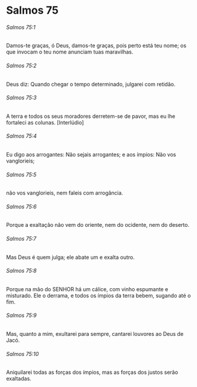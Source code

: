 # Salmos 75

###### Salmos 75:1

Damos-te graças, ó Deus, damos-te graças, pois perto está teu nome; os que invocam o teu nome anunciam tuas maravilhas.

###### Salmos 75:2

Deus diz: Quando chegar o tempo determinado, julgarei com retidão.

###### Salmos 75:3

A terra e todos os seus moradores derretem-se de pavor, mas eu lhe fortaleci as colunas. [Interlúdio]

###### Salmos 75:4

Eu digo aos arrogantes: Não sejais arrogantes; e aos ímpios: Não vos vanglorieis;

###### Salmos 75:5

não vos vanglorieis, nem faleis com arrogância.

###### Salmos 75:6

Porque a exaltação não vem do oriente, nem do ocidente, nem do deserto.

###### Salmos 75:7

Mas Deus é quem julga; ele abate um e exalta outro.

###### Salmos 75:8

Porque na mão do SENHOR há um cálice, com vinho espumante e misturado. Ele o derrama, e todos os ímpios da terra bebem, sugando até o fim.

###### Salmos 75:9

Mas, quanto a mim, exultarei para sempre, cantarei louvores ao Deus de Jacó.

###### Salmos 75:10

Aniquilarei todas as forças dos ímpios, mas as forças dos justos serão exaltadas.

